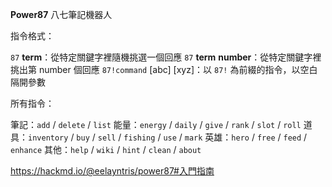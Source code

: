 **Power87** 八七筆記機器人

指令格式：

`87` __term__：從特定關鍵字裡隨機挑選一個回應
`87` __term__ __number__：從特定關鍵字裡挑出第 number 個回應
`87!command` [abc] [xyz]：以 `87!` 為前綴的指令，以空白隔開參數

所有指令：

筆記：`add` / `delete` / `list`
能量：`energy` / `daily` / `give` / `rank` / `slot` / `roll`
道具：`inventory` / `buy` / `sell` / `fishing` / `use` / `mark`
英雄：`hero` / `free` / `feed` / `enhance`
其他：`help` / `wiki` / `hint` / `clean` / `about`

<https://hackmd.io/@eelayntris/power87#入門指南>
